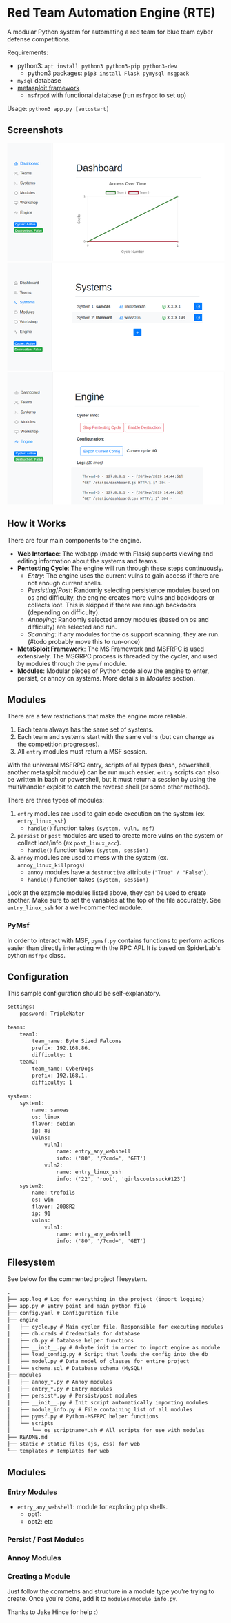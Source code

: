 
# Red Team Automation Engine (RTE)

A modular Python system for automating a red team for blue team cyber defense competitions.

Requirements:
- python3: `apt install python3 python3-pip python3-dev`
    - python3 packages: `pip3 install Flask pymysql msgpack`
- `mysql` database
- [metasploit framework](https://metasploit.help.rapid7.com/docs/installing-the-metasploit-framework)
  - `msfrpcd` with functional database (run `msfrpcd` to set up)

Usage:
`python3 app.py [autostart]`

## Screenshots

![Dashboard](docs/images/sc1.png)
![Systems View](docs/images/sc2.png)
![Engine Controls](docs/images/sc3.png)

## How it Works

There are four main components to the engine.

- __Web Interface__: The webapp (made with Flask) supports viewing and editing information about the systems and teams.
- __Pentesting Cycle__: The engine will run through these steps continuously.
    - _Entry_: The engine uses the current vulns to gain access if there are not enough current shells.
    - _Persisting_/_Post_: Randomly selecting persistence modules based on os and difficulty, the engine creates more vulns and backdoors or collects loot. This is skipped if there are enough backdoors (depending on difficulty).
    - _Annoying_: Randomly selected annoy modules (based on os and difficulty) are selected and run.
    - _Scanning_: If any modules for the os support scanning, they are run. (#todo probably move this to run-once)
- __MetaSploit Framework__: The MS Framework and MSFRPC is used extensively. The MSGRPC process is threaded by the cycler, and used by modules through the `pymsf` module.
- __Modules__: Modular pieces of Python code allow the engine to enter, persist, or annoy on systems. More details in _Modules_ section.

## Modules

There are a few restrictions that make the engine more reliable.

1. Each team always has the same set of systems.
2. Each team and systems start with the same vulns (but can change as the competition progresses).
3. All `entry` modules must return a MSF session.

With the universal MSFRPC entry, scripts of all types (bash, powershell, another metasploit module) can be run much easier. `entry` scripts can also be written in bash or powershell, but it must return a session by using the multi/handler exploit to catch the reverse shell (or some other method).

There are three types of modules:

1. `entry` modules are used to gain code execution on the system (ex. `entry_linux_ssh`)
    - `handle()` function takes `(system, vuln, msf)`
2. `persist` or `post` modules are used to create more vulns on the system or collect loot/info (ex `post_linux_acc`).
    - `handle()` function takes `(system, session)`
3. `annoy` modules are used to mess with the system (ex. `annoy_linux_killprogs`)
    - `annoy` modules have a `destructive` attribute (`"True" / "False"`).
    - `handle()` function takes `(system, session)`

Look at the example modules listed above, they can be used to create another. Make sure to set the variables at the top of the file accurately. See `entry_linux_ssh` for a well-commented module.

### PyMsf

In order to interact with MSF, `pymsf.py` contains functions to perform actions easier than directly interacting with the RPC API. It is based on SpiderLab's python `msfrpc` class.

## Configuration

This sample configuration should be self-explanatory.

```
settings:
    password: TripleWater

teams:
    team1:
        team_name: Byte Sized Falcons
        prefix: 192.168.86.
        difficulty: 1
    team2:
        team_name: CyberDogs
        prefix: 192.168.1.
        difficulty: 1

systems:
    system1:
        name: samoas
        os: linux
        flavor: debian
        ip: 80
        vulns:
            vuln1:
                name: entry_any_webshell
                info: ('80', '/?cmd=', 'GET')
            vuln2:
                name: entry_linux_ssh
                info: ('22', 'root', 'girlscoutssuck#123')
    system2:
        name: trefoils
        os: win
        flavor: 2008R2
        ip: 91
        vulns:
            vuln1:
                name: entry_any_webshell
                info: ('80', '/?cmd=', 'GET')
```

## Filesystem

See below for the commented project filesystem.

```
.
├── app.log # Log for everything in the project (import logging)
├── app.py # Entry point and main python file
├── config.yaml # Configuration file
├── engine
│   ├── cycle.py # Main cycler file. Responsible for executing modules
│   ├── db.creds # Credentials for database
│   ├── db.py # Database helper functions
│   ├── __init__.py # 0-byte init in order to import engine as module
│   ├── load_config.py # Script that loads the config into the db
│   ├── model.py # Data model of classes for entire project
│   └── schema.sql # Database schema (MySQL)
├── modules
│   ├── annoy_*.py # Annoy modules
│   ├── entry_*.py # Entry modules
│   ├── persist*.py # Persist/post modules
│   ├── __init__.py # Init script automatically importing modules
│   ├── module_info.py # File containing list of all modules
│   ├── pymsf.py # Python-MSFRPC helper functions
│   └── scripts
│       └── os_scriptname*.sh # All scripts for use with modules
├── README.md
├── static # Static files (js, css) for web
└── templates # Templates for web
```


## Modules

### Entry Modules

- `entry_any_webshell`: module for exploting php shells.
    - opt1:
    - opt2:
    etc

### Persist / Post Modules

### Annoy Modules


### Creating a Module

Just follow the commetns and structure in a module type you're trying to create. Once you're done, add it to `modules/module_info.py`.


Thanks to Jake Hince for help :)
